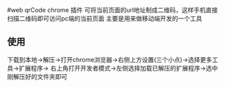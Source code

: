 #web qrCode chrome 插件
可将当前页面的url地址制成二维码，这样手机直接扫描二维码即可访问pc端的当前页面
主要是用来做移动端开发的一个工具

## 使用
下载到本地->解压->打开chrome浏览器->右侧上方设置(三个小点)->选择更多工具->扩展程序->
右上角打开开发者模式->左侧选择加载已解压的扩展程序->选中刚解压好的文件夹即可

